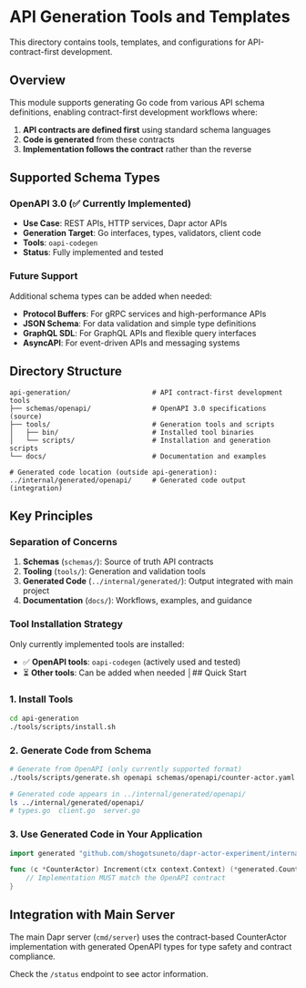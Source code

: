 # API Generation Tools and Templates

This directory contains tools, templates, and configurations for API-contract-first development.

## Overview

This module supports generating Go code from various API schema definitions, enabling contract-first development workflows where:

1. **API contracts are defined first** using standard schema languages
2. **Code is generated** from these contracts
3. **Implementation follows the contract** rather than the reverse

## Supported Schema Types

### OpenAPI 3.0 (✅ Currently Implemented)
- **Use Case**: REST APIs, HTTP services, Dapr actor APIs
- **Generation Target**: Go interfaces, types, validators, client code
- **Tools**: `oapi-codegen`
- **Status**: Fully implemented and tested

### Future Support
Additional schema types can be added when needed:
- **Protocol Buffers**: For gRPC services and high-performance APIs
- **JSON Schema**: For data validation and simple type definitions  
- **GraphQL SDL**: For GraphQL APIs and flexible query interfaces
- **AsyncAPI**: For event-driven APIs and messaging systems

## Directory Structure

```
api-generation/                    # API contract-first development tools
├── schemas/openapi/               # OpenAPI 3.0 specifications (source)
├── tools/                         # Generation tools and scripts
│   ├── bin/                       # Installed tool binaries
│   └── scripts/                   # Installation and generation scripts
└── docs/                          # Documentation and examples

# Generated code location (outside api-generation):
../internal/generated/openapi/     # Generated code output (integration)
```

## Key Principles

### Separation of Concerns
1. **Schemas** (`schemas/`): Source of truth API contracts
2. **Tooling** (`tools/`): Generation and validation tools  
3. **Generated Code** (`../internal/generated/`): Output integrated with main project
4. **Documentation** (`docs/`): Workflows, examples, and guidance

### Tool Installation Strategy
Only currently implemented tools are installed:
- ✅ **OpenAPI tools**: `oapi-codegen` (actively used and tested)
- ⏳ **Other tools**: Can be added when needed
│## Quick Start

### 1. Install Tools
```bash
cd api-generation
./tools/scripts/install.sh
```

### 2. Generate Code from Schema
```bash
# Generate from OpenAPI (only currently supported format)
./tools/scripts/generate.sh openapi schemas/openapi/counter-actor.yaml

# Generated code appears in ../internal/generated/openapi/
ls ../internal/generated/openapi/
# types.go  client.go  server.go
```

### 3. Use Generated Code in Your Application
```go
import generated "github.com/shogotsuneto/dapr-actor-experiment/internal/generated/openapi"

func (c *CounterActor) Increment(ctx context.Context) (*generated.CounterState, error) {
    // Implementation MUST match the OpenAPI contract
}
```

## Integration with Main Server

The main Dapr server (`cmd/server`) uses the contract-based CounterActor implementation with generated OpenAPI types for type safety and contract compliance.

Check the `/status` endpoint to see actor information.